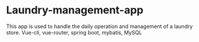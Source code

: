 # Laundry-management-app
This app is used to handle the daily operation and management of a laundry store.
Vue-cli, vue-router, spring boot, mybatis, MySQL
